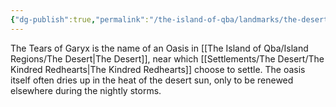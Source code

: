 ```yaml
---
{"dg-publish":true,"permalink":"/the-island-of-qba/landmarks/the-desert/the-tears-of-garyx/"}
---
```



The Tears of Garyx is the name of an Oasis in [[The Island of Qba/Island Regions/The Desert\|The Desert]], near which [[Settlements/The Desert/The Kindred Redhearts\|The Kindred Redhearts]] choose to settle. The oasis itself often dries up in the heat of the desert sun, only to be renewed elsewhere during the nightly storms.